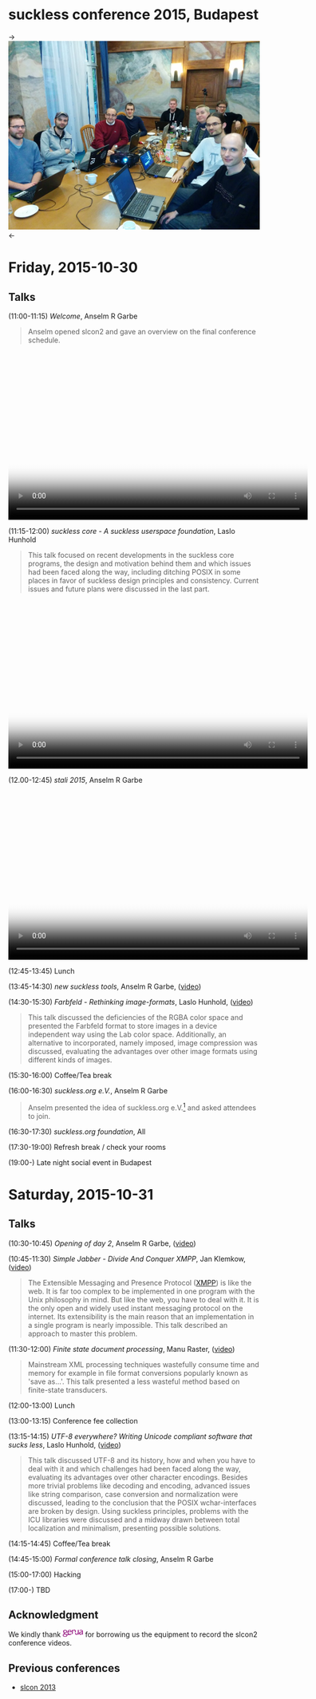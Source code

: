 suckless conference 2015, Budapest
==================================

->[![slcon2015 group photo](slcon2015-s.png)](slcon2015.png)<-

Friday, 2015-10-30
==================

Talks
-----

(11:00-11:15) *Welcome*, Anselm R Garbe

> Anselm opened slcon2 and gave an overview on the final conference schedule.

<video width="600" height="338" controls="" style="display:block;margin:0 auto" poster="http://dl.sta.li/slcon/2015/slcon-2015-00-arg-welcome.png">
        <source src="http://dl.sta.li/slcon/2015/slcon-2015-00-arg-welcome.webm" type="video/webm">
	<a href="http://dl.sta.li/slcon/2015/slcon-2015-00-arg-welcome.webm">slcon-2015-00-arg-welcome.webm</a>
</video>


(11:15-12:00) *suckless core - A suckless userspace foundation*, Laslo Hunhold

> This talk focused on recent developments in the suckless core
  programs, the design and motivation behind them and which issues had been
  faced along the way, including ditching POSIX in some places in favor of
  suckless design principles and consistency.
  Current issues and future plans were discussed in the last part.

<video width="600" height="338" controls="" style="display:block;margin:0 auto" poster="http://dl.sta.li/slcon/2015/slcon-2015-01-frign-suckless_core.png">
        <source src="http://dl.sta.li/slcon/2015/slcon-2015-01-frign-suckless_core.webm" type="video/webm">
	<a href="http://dl.sta.li/slcon/2015/slcon-2015-01-frign-suckless_core.webm">slcon-2015-01-frign-suckless_core.webm</a>
</video>


(12.00-12:45) *stali 2015*, Anselm R Garbe

<video width="600" height="338" controls="" style="display:block;margin:0 auto" poster="http://dl.sta.li/slcon/2015/slcon-2015-02-arg-stali_2015.png">
        <source src="http://dl.sta.li/slcon/2015/slcon-2015-02-arg-stali_2015.webm" type="video/webm">
	<a href="http://dl.sta.li/slcon/2015/slcon-2015-02-arg-stali_2015.webm">slcon-2015-02-arg-stali_2015.webm</a>
</video>


(12:45-13:45) Lunch

(13:45-14:30) *new suckless tools*, Anselm R Garbe, ([video](http://dl.sta.li/slcon/2015/slcon-2015-03-arg-new_suckless_tools.mts))

(14:30-15:30) *Farbfeld - Rethinking image-formats*, Laslo Hunhold, ([video](http://dl.sta.li/slcon/2015/slcon-2015-04-frign-farbfeld.mts))

> This talk discussed the deficiencies of the RGBA color space and
  presented the Farbfeld format to store images in a device independent
  way using the Lab color space.
  Additionally, an alternative to incorporated, namely imposed, image
  compression was discussed, evaluating the advantages over other image
  formats using different kinds of images.

(15:30-16:00) Coffee/Tea break

(16:00-16:30) *suckless.org e.V.*, Anselm R Garbe

> Anselm presented the idea of suckless.org e.V.[<sup>1</sup>][1] and asked
  attendees to join.

(16:30-17:30) *suckless.org foundation*, All

(17:30-19:00) Refresh break / check your rooms

(19:00-) Late night social event in Budapest


Saturday, 2015-10-31
====================

Talks
-----

(10:30-10:45) *Opening of day 2*, Anselm R Garbe, ([video](http://dl.sta.li/slcon/2015/slcon-2015-06-arg-opening_of_day_2.mts))

(10:45-11:30) *Simple Jabber - Divide And Conquer XMPP*, Jan Klemkow, ([video](http://dl.sta.li/slcon/2015/slcon-2015-07-klenkow-simple_jabber.mts))

> The Extensible Messaging and Presence Protocol ([XMPP][2]) is like the web. It is
  far too complex to be implemented in one program with the Unix philosophy in mind.
  But like the web, you have to deal with it. It is the only open
  and widely used instant messaging protocol on the internet.
  Its extensibility is the main reason that an implementation in a single
  program is nearly impossible. This talk described an approach to master this problem.

(11:30-12:00) *Finite state document processing*, Manu Raster, ([video](http://dl.sta.li/slcon/2015/slcon-2015-08-raster-finite_state_document_processing.mts))

> Mainstream XML processing techniques wastefully consume time
  and memory for example in file format conversions popularly
  known as 'save as...'. This talk presented a less
  wasteful method based on finite-state transducers.

(12:00-13:00) Lunch

(13:00-13:15) Conference fee collection

(13:15-14:15) *UTF-8 everywhere? Writing Unicode compliant software that sucks less*, Laslo Hunhold, ([video](http://dl.sta.li/slcon/2015/slcon-2015-09-frign-utf-8_everywhere.mts))

> This talk discussed UTF-8 and its history, how and when you have to
  deal with it and which challenges had been faced along the way, evaluating
  its advantages over other character encodings.
  Besides more trivial problems like decoding and encoding, advanced
  issues like string comparison, case conversion and normalization were
  discussed, leading to the conclusion that the POSIX wchar-interfaces
  are broken by design.
  Using suckless principles, problems with the ICU libraries were discussed
  and a midway drawn between total localization and minimalism,
  presenting possible solutions.

(14:15-14:45) Coffee/Tea break

(14:45-15:00) *Formal conference talk closing*, Anselm R Garbe

(15:00-17:00) Hacking

(17:00-) TBD

Acknowledgment
--------------
We kindly thank [![genua GmbH](genua.png)](http://www.genua.eu) for
borrowing us the equipment to record the slcon2 conference videos.

Previous conferences
--------------------
* [slcon 2013](http://suckless.org/conference/2013)

[1]: https://en.wikipedia.org/wiki/Eingetragener_Verein
[2]: http://xmpp.org/
